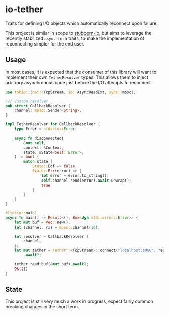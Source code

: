 # io-tether

Traits for defining I/O objects which automatically reconnect upon failure.

This project is similar in scope to [stubborn-io](https://github.com/craftytrickster/stubborn-io),
but aims to leverage the recently stabilized `async fn` in traits, to make the
implementation of reconnecting simpler for the end user.

## Usage

In most cases, it is expected that the consumer of this library will want to
implement their own `TetherResolver` types. This allows them to inject arbitrary
asynchronous code just before the I/O attempts to reconnect.

```rust
use tokio::{net::TcpStream, io::AsyncReadExt, sync::mpsc};

/// Custom resolver
pub struct CallbackResolver {
	channel: mpsc::Sender<String>,
}

impl TetherResolver for CallbackResolver {
	type Error = std::io::Error;

    async fn disconnected(
        &mut self,
        context: &Context,
        state: &State<Self::Error>,
    ) -> bool {
		match state {
			State::Eof => false,
			State::Err(error) => {
				let error = error.to_string();
				self.channel.send(error).await.unwrap();
				true	
			}
		}
	}
}

#[tokio::main]
async fn main() -> Result<(), Box<dyn std::error::Error>> {
	let mut buf = Vec::new();
	let (channel, rx) = mpsc::channel(10);

	let resolver = CallbackResolver {
		channel,
	};
	let mut tether = Tether::<TcpStream>::connect("localhost:8080", resolver)
		.await?;

	tether.read_buf(&mut buf).await?;
	Ok(())
}

```

## State

This project is still very much a work in progress, expect fairly common 
breaking changes in the short term. 

